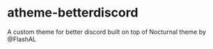 # atheme-betterdiscord
A custom theme for better discord built on top of Nocturnal theme by @FlashAL
